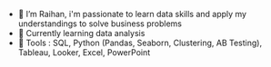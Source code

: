 - 👋 I’m Raihan, i'm passionate to learn data skills and apply my understandings to solve business problems
- 🌱 Currently learning data analysis
- :large_blue_diamond: Tools : SQL, Python (Pandas, Seaborn, Clustering, AB Testing), Tableau, Looker, Excel, PowerPoint
<!---
Inddeed/Inddeed is a ✨ special ✨ repository because its `README.md` (this file) appears on your GitHub profile.
You can click the Preview link to take a look at your changes.
--->
